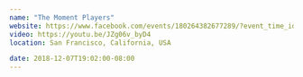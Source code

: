 ```yaml
---
name: "The Moment Players"
website: https://www.facebook.com/events/180264382677289/?event_time_id=180264392677288
video: https://youtu.be/JZg06v_byD4
location: San Francisco, California, USA

date: 2018-12-07T19:02:00-08:00
---
```

